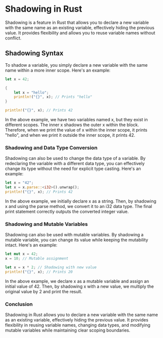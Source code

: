 # Shadowing in Rust

Shadowing is a feature in Rust that allows you to declare a new variable with the same name as an existing variable, effectively hiding the previous value. It provides flexibility and allows you to reuse variable names without conflict.

## Shadowing Syntax

To shadow a variable, you simply declare a new variable with the same name within a more inner scope. Here's an example:

```rust
let x = 42;

{
    let x = "hello";
    println!("{}", x); // Prints "hello"
}

println!("{}", x); // Prints 42
```
In the above example, we have two variables named x, but they exist in different scopes. The inner x shadows the outer x within the block. Therefore, when we print the value of x within the inner scope, it prints "hello", and when we print it outside the inner scope, it prints 42.

### Shadowing and Data Type Conversion
Shadowing can also be used to change the data type of a variable. By redeclaring the variable with a different data type, you can effectively change its type without the need for explicit type casting. Here's an example:

```rust
let x = "42";
let x = x.parse::<i32>().unwrap();
println!("{}", x); // Prints 42
```
In the above example, we initially declare x as a string. Then, by shadowing x and using the parse method, we convert it to an i32 data type. The final print statement correctly outputs the converted integer value.

### Shadowing and Mutable Variables
Shadowing can also be used with mutable variables. By shadowing a mutable variable, you can change its value while keeping the mutability intact. Here's an example:

```rust
let mut x = 42;
x = 10; // Mutable assignment

let x = x * 2; // Shadowing with new value
println!("{}", x); // Prints 20
```
In the above example, we declare x as a mutable variable and assign an initial value of 42. Then, by shadowing x with a new value, we multiply the original value by 2 and print the result.

### Conclusion
Shadowing in Rust allows you to declare a new variable with the same name as an existing variable, effectively hiding the previous value. It provides flexibility in reusing variable names, changing data types, and modifying mutable variables while maintaining clear scoping boundaries.
